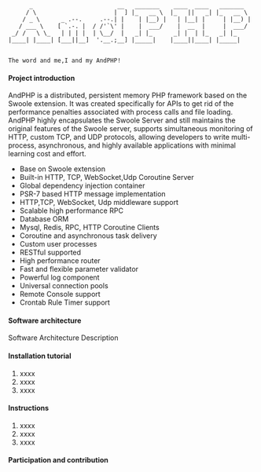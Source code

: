 ```

      _                        __   _______    ____  ____   _______   
     / \                      |  ] |_   __ \  |_   ||   _| |_   __ \  
    / _ \      _ .--.     .--.| |    | |__) |   | |__| |     | |__) | 
   / ___ \    [ `.-. |  / /'`\' |    |  ___/    |  __  |     |  ___/  
 _/ /   \ \_   | | | |  | \__/  |   _| |_      _| |  | |_   _| |_     
|____| |____| [___||__]  '.__.;__] |_____|    |____||____| |_____|    
                                                                     
																	The word and me,I and my AndPHP! 
```

#### Project introduction
AndPHP is a distributed, persistent memory PHP framework based on the Swoole extension. It was created specifically for APIs to get rid of the performance penalties associated with process calls and file loading. AndPHP highly encapsulates the Swoole Server and still maintains the original features of the Swoole server, supports simultaneous monitoring of HTTP, custom TCP, and UDP protocols, allowing developers to write multi-process, asynchronous, and highly available applications with minimal learning cost and effort.

* Base on Swoole extension
* Built-in HTTP, TCP, WebSocket,Udp Coroutine Server
* Global dependency injection container
* PSR-7 based HTTP message implementation
* HTTP,TCP, WebSocket, Udp middleware support
* Scalable high performance RPC
* Database ORM
* Mysql, Redis, RPC, HTTP Coroutine Clients
* Coroutine and asynchronous task delivery
* Custom user processes
* RESTful supported
* High performance router
* Fast and flexible parameter validator
* Powerful log component
* Universal connection pools
* Remote Console support
* Crontab Rule Timer support

#### Software architecture
Software Architecture Description


#### Installation tutorial

1. xxxx
2. xxxx
3. xxxx

#### Instructions

1. xxxx
2. xxxx
3. xxxx

#### Participation and contribution



